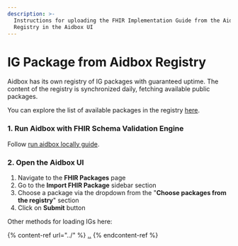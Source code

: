```yaml
---
description: >-
  Instructions for uploading the FHIR Implementation Guide from the Aidbox
  Registry in the Aidbox UI
---
```


# IG Package from Aidbox Registry

Aidbox has its own registry of IG packages with guaranteed uptime. The content of the registry is synchronized daily, fetching available public packages.

You can explore the list of available packages in the registry [here](../../../../modules/profiling-and-validation/fhir-schema-validator/aidbox-fhir-igs-registry.md).

### 1. Run Aidbox with FHIR Schema Validation Engine

Follow [run aidbox locally guide](../../../../getting-started/run-aidbox-locally.md).

### 2. Open the Aidbox UI

1. Navigate to the **FHIR Packages** page
2. Go to the **Import FHIR Package** sidebar section
3. Choose a package via the dropdown from the "**Choose packages from the registry**" section
4. Click on **Submit** button



Other methods for loading IGs here:

{% content-ref url="../" %}
[..](../)
{% endcontent-ref %}
